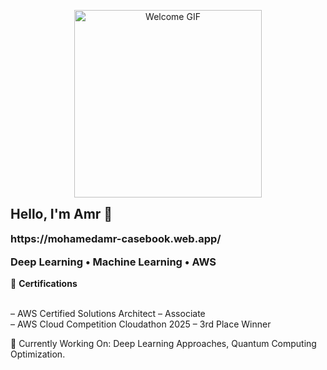 <p align="center">
  <img src="V555.gif" width="300" length="100" alt="Welcome GIF" />
</p>


<!-- Optional Text -->
<h2 align="left" style="margin-top: 0;">Hello, I'm Amr 👋</h2>
<h3 align="left" style="margin-top: 0;">
  https://mohamedamr-casebook.web.app/
</h3>
<h3 align="left" style="margin-top: 0;">

  Deep Learning • Machine Learning • AWS 
</h3>

<!-- Certifications Section -->
<p align="left">
  🏅 <strong>Certifications</strong><br><br>

  – AWS Certified Solutions Architect – Associate<br>
  – AWS Cloud Competition Cloudathon 2025 – 3rd Place Winner
</p>


<p align="left">
  
🧪 Currently Working On: Deep Learning Approaches, Quantum Computing Optimization.

</p>
